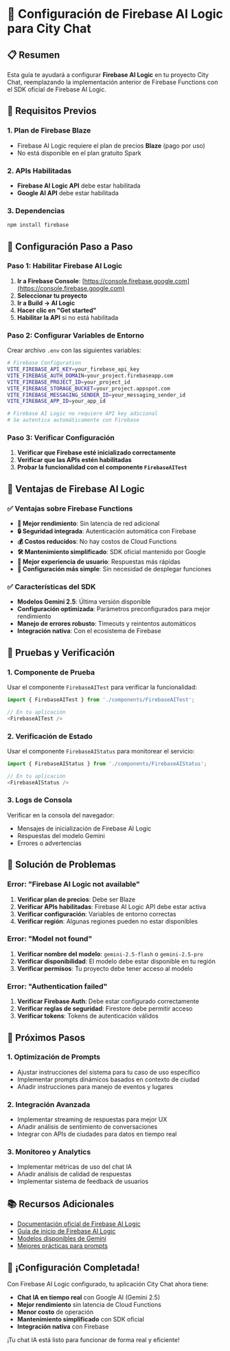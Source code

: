 # 🚀 Configuración de Firebase AI Logic para City Chat

## 📋 Resumen

Esta guía te ayudará a configurar **Firebase AI Logic** en tu proyecto City Chat, reemplazando la implementación anterior de Firebase Functions con el SDK oficial de Firebase AI Logic.

## 🔧 Requisitos Previos

### 1. **Plan de Firebase Blaze**
- Firebase AI Logic requiere el plan de precios **Blaze** (pago por uso)
- No está disponible en el plan gratuito Spark

### 2. **APIs Habilitadas**
- **Firebase AI Logic API** debe estar habilitada
- **Google AI API** debe estar habilitada

### 3. **Dependencias**
```bash
npm install firebase
```

## 🚀 Configuración Paso a Paso

### Paso 1: Habilitar Firebase AI Logic

1. **Ir a Firebase Console**: [https://console.firebase.google.com](https://console.firebase.google.com)
2. **Seleccionar tu proyecto**
3. **Ir a Build → AI Logic**
4. **Hacer clic en "Get started"**
5. **Habilitar la API** si no está habilitada

### Paso 2: Configurar Variables de Entorno

Crear archivo `.env` con las siguientes variables:

```bash
# Firebase Configuration
VITE_FIREBASE_API_KEY=your_firebase_api_key
VITE_FIREBASE_AUTH_DOMAIN=your_project.firebaseapp.com
VITE_FIREBASE_PROJECT_ID=your_project_id
VITE_FIREBASE_STORAGE_BUCKET=your_project.appspot.com
VITE_FIREBASE_MESSAGING_SENDER_ID=your_messaging_sender_id
VITE_FIREBASE_APP_ID=your_app_id

# Firebase AI Logic no requiere API key adicional
# Se autentica automáticamente con Firebase
```

### Paso 3: Verificar Configuración

1. **Verificar que Firebase esté inicializado correctamente**
2. **Verificar que las APIs estén habilitadas**
3. **Probar la funcionalidad con el componente `FirebaseAITest`**

## 🎯 Ventajas de Firebase AI Logic

### ✅ **Ventajas sobre Firebase Functions**

- **🚀 Mejor rendimiento**: Sin latencia de red adicional
- **🔒 Seguridad integrada**: Autenticación automática con Firebase
- **💰 Costos reducidos**: No hay costos de Cloud Functions
- **🛠️ Mantenimiento simplificado**: SDK oficial mantenido por Google
- **📱 Mejor experiencia de usuario**: Respuestas más rápidas
- **🔧 Configuración más simple**: Sin necesidad de desplegar funciones

### ✅ **Características del SDK**

- **Modelos Gemini 2.5**: Última versión disponible
- **Configuración optimizada**: Parámetros preconfigurados para mejor rendimiento
- **Manejo de errores robusto**: Timeouts y reintentos automáticos
- **Integración nativa**: Con el ecosistema de Firebase

## 🧪 Pruebas y Verificación

### 1. **Componente de Prueba**
Usar el componente `FirebaseAITest` para verificar la funcionalidad:

```typescript
import { FirebaseAITest } from './components/FirebaseAITest';

// En tu aplicación
<FirebaseAITest />
```

### 2. **Verificación de Estado**
Usar el componente `FirebaseAIStatus` para monitorear el servicio:

```typescript
import { FirebaseAIStatus } from './components/FirebaseAIStatus';

// En tu aplicación
<FirebaseAIStatus />
```

### 3. **Logs de Consola**
Verificar en la consola del navegador:
- Mensajes de inicialización de Firebase AI Logic
- Respuestas del modelo Gemini
- Errores o advertencias

## 🚨 Solución de Problemas

### Error: "Firebase AI Logic not available"

1. **Verificar plan de precios**: Debe ser Blaze
2. **Verificar APIs habilitadas**: Firebase AI Logic API debe estar activa
3. **Verificar configuración**: Variables de entorno correctas
4. **Verificar región**: Algunas regiones pueden no estar disponibles

### Error: "Model not found"

1. **Verificar nombre del modelo**: `gemini-2.5-flash` o `gemini-2.5-pro`
2. **Verificar disponibilidad**: El modelo debe estar disponible en tu región
3. **Verificar permisos**: Tu proyecto debe tener acceso al modelo

### Error: "Authentication failed"

1. **Verificar Firebase Auth**: Debe estar configurado correctamente
2. **Verificar reglas de seguridad**: Firestore debe permitir acceso
3. **Verificar tokens**: Tokens de autenticación válidos

## 🔮 Próximos Pasos

### 1. **Optimización de Prompts**
- Ajustar instrucciones del sistema para tu caso de uso específico
- Implementar prompts dinámicos basados en contexto de ciudad
- Añadir instrucciones para manejo de eventos y lugares

### 2. **Integración Avanzada**
- Implementar streaming de respuestas para mejor UX
- Añadir análisis de sentimiento de conversaciones
- Integrar con APIs de ciudades para datos en tiempo real

### 3. **Monitoreo y Analytics**
- Implementar métricas de uso del chat IA
- Añadir análisis de calidad de respuestas
- Implementar sistema de feedback de usuarios

## 📚 Recursos Adicionales

- [Documentación oficial de Firebase AI Logic](https://firebase.google.com/docs/ai-logic)
- [Guía de inicio de Firebase AI Logic](https://firebase.google.com/docs/ai-logic/get-started)
- [Modelos disponibles de Gemini](https://ai.google.dev/models)
- [Mejores prácticas para prompts](https://ai.google.dev/docs/prompt_best_practices)

## 🎉 ¡Configuración Completada!

Con Firebase AI Logic configurado, tu aplicación City Chat ahora tiene:

- **Chat IA en tiempo real** con Google AI (Gemini 2.5)
- **Mejor rendimiento** sin latencia de Cloud Functions
- **Menor costo** de operación
- **Mantenimiento simplificado** con SDK oficial
- **Integración nativa** con Firebase

¡Tu chat IA está listo para funcionar de forma real y eficiente!
